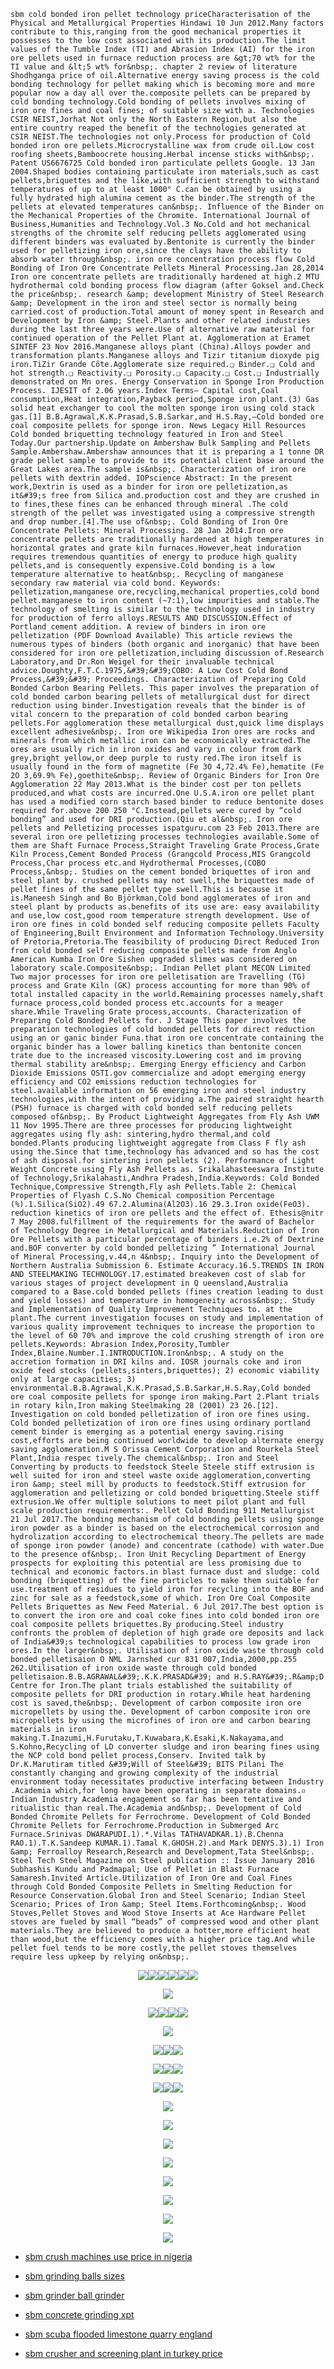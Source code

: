 
```
sbm cold bonded iron pellet technology priceCharacterisation of the Physical and Metallurgical Properties Hindawi 10 Jun 2012.Many factors contribute to this,ranging from the good mechanical properties it possesses to the low cost associated with its production.The limit values of the Tumble Index (TI) and Abrasion Index (AI) for the iron ore pellets used in furnace reduction process are &gt;70 wt% for the TI value and &lt;5 wt% for&nbsp;. chapter 2 review of literature Shodhganga price of oil.Alternative energy saving process is the cold bonding technology for pellet making which is becoming more and more popular now a day all over the.composite pellets can be prepared by cold bonding technology.Cold bonding of pellets involves mixing of iron ore fines and coal fines; of suitable size with a. Technologies CSIR NEIST,Jorhat Not only the North Eastern Region,but also the entire country reaped the benefit of the technologies generated at CSIR NEIST.The technologies not only.Process for production of Cold bonded iron ore pellets.Microcrystalline wax from crude oil.Low cost roofing sheets,Bamboocrete housing.Herbal incense sticks with&nbsp;. Patent US6676725 Cold bonded iron particulate pellets Google. 13 Jan 2004.Shaped bodies containing particulate iron materials,such as cast pellets,briquettes and the like,with sufficient strength to withstand temperatures of up to at least 1000° C.can be obtained by using a fully hydrated high alumina cement as the binder.The strength of the pellets at elevated temperatures can&nbsp;. Influence of the Binder on the Mechanical Properties of the Chromite. International Journal of Business,Humanities and Technology.Vol.3 No.Cold and hot mechanical strengths of the chromite self reducing pellets agglomerated using different binders was evaluated by.Bentonite is currently the binder used for pelletizing iron ore,since the clays have the ability to absorb water through&nbsp;. iron ore concentration process flow Cold Bonding of Iron Ore Concentrate Pellets Mineral Processing.Jan 28,2014 Iron ore concentrate pellets are traditionally hardened at high.2 MTU hydrothermal cold bonding process flow diagram (after Goksel and.Check the price&nbsp;. research &amp; development Ministry of Steel Research &amp; Development in the iron and steel sector is normally being carried.cost of production.Total amount of money spent in Research and Development by Iron &amp; Steel.Plants and other related industries during the last three years were.Use of alternative raw material for continued operation of the Pellet Plant at. Agglomeration at Eramet SINTEF 23 Nov 2016.Manganese alloys plant (China).Alloys powder and transformation plants.Manganese alloys and Tizir titanium dioxyde pig iron.TiZir Grande Côte.Agglomerate size required.❑ Binder.❑ Cold and hot strength.❑ Reactivity.❑ Porosity.❑ Capacity.❑ Cost.❑ Industrially demonstrated on Mn ores. Energy Conservation in Sponge Iron Production Process. IJESIT of 2.06 years.Index Terms— Capital cost,Coal consumption,Heat integration,Payback period,Sponge iron plant.(3) Gas solid heat exchanger to cool the molten sponge iron using cold stack gas.[1] B.B.Agrawal,K.K.Prasad,S.B.Sarkar,and H.S.Ray,―Cold bonded ore coal composite pellets for sponge iron. News Legacy Hill Resources Cold bonded briquetting technology featured in Iron and Steel Today.Our partnership.Update on Ambershaw Bulk Sampling and Pellets Sample.Ambershaw.Ambershaw announces that it is preparing a 1 tonne DR grade pellet sample to provide to its potential client base around the Great Lakes area.The sample is&nbsp;. Characterization of iron ore pellets with dextrin added. IOPscience Abstract: In the present work,Dextrin is used as a binder for iron ore pelletization,as it&#39;s free from Silica and.production cost and they are crushed in to fines,these fines can be enhanced through mineral .The cold strength of the pellet was investigated using a compressive strength and drop number.[4].The use of&nbsp;. Cold Bonding of Iron Ore Concentrate Pellets: Mineral Processing. 28 Jan 2014.Iron ore concentrate pellets are traditionally hardened at high temperatures in horizontal grates and grate kiln furnaces.However,heat induration requires tremendous quantities of energy to produce high quality pellets,and is consequently expensive.Cold bonding is a low temperature alternative to heat&nbsp;. Recycling of manganese secondary raw material via cold bond. Keywords: pelletization,manganese ore,recycling,mechanical properties,cold bond pellet.manganese to iron content (~7:1),low impurities and stable.The technology of smelting is similar to the technology used in industry for production of ferro alloys.RESULTS AND DISCUSSION.Effect of Portland cement addition. A review of binders in iron ore pelletization (PDF Download Available) This article reviews the numerous types of binders (both organic and inorganic) that have been considered for iron ore pelletization,including discussion of.Research Laboratory,and Dr.Ron Weigel for their invaluable technical advice.Doughty,F.T.C.1975,&#39;&#39;COBO: A Low Cost Cold Bond Process,&#39;&#39; Proceedings. Characterization of Preparing Cold Bonded Carbon Bearing Pellets. This paper involves the preparation of cold bonded carbon bearing pellets of metallurgical dust for direct reduction using binder.Investigation reveals that the binder is of vital concern to the preparation of cold bonded carbon bearing pellets.For agglomeration these metallurgical dust,quick lime displays excellent adhesive&nbsp;. Iron ore Wikipedia Iron ores are rocks and minerals from which metallic iron can be economically extracted.The ores are usually rich in iron oxides and vary in colour from dark grey,bright yellow,or deep purple to rusty red.The iron itself is usually found in the form of magnetite (Fe 3O 4,72.4% Fe),hematite (Fe 2O 3,69.9% Fe),goethite&nbsp;. Review of Organic Binders for Iron Ore Agglomeration 22 May 2013.What is the binder cost per ton pellets produced,and what costs are incurred.One U.S.A.iron ore pellet plant has used a modified corn starch based binder to reduce bentonite doses required for.above 200 250 °C.Instead,pellets were cured by “cold bonding” and used for DRI production.(Qiu et al&nbsp;. Iron ore pellets and Pelletizing processes ispatguru.com 23 Feb 2013.There are several iron ore pelletizing processes technologies available.Some of them are Shaft Furnace Process,Straight Traveling Grate Process,Grate Kiln Process,Cement Bonded Process (Grangcold Process,MIS Grangcold Process,Char process etc.and Hydrothermal Processes,(COBO Process,&nbsp;. Studies on the cement bonded briquettes of iron and steel plant by. crushed pellets may not swell,the briquettes made of pellet fines of the same pellet type swell.This is because it is.Maneesh Singh and Bo Björkman,Cold bond agglomerates of iron and steel plant by products as.benefits of its use are: easy availability and use,low cost,good room temperature strength development. Use of iron ore fines in cold bonded self reducing composite pellets Faculty of Engineering,Built Environment and Information Technology.University of Pretoria,Pretoria.The feasibility of producing Direct Reduced Iron from cold bonded self reducing composite pellets made from Anglo American Kumba Iron Ore Sishen upgraded slimes was considered on laboratory scale.Composite&nbsp;. Indian Pellet plant MECON Limited Two major processes for iron ore pelletisation are Travelling (TG) process and Grate Kiln (GK) process accounting for more than 90% of total installed capacity in the world.Remaining processes namely,shaft furnace process,cold bonded process etc.accounts for a meager share.While Traveling Grate process,accounts. Characterization of Preparing Cold Bonded Pellets for. J Stage This paper involves the preparation technologies of cold bonded pellets for direct reduction using an or ganic binder Funa.that iron ore concentrate containing the organic binder has a lower balling kinetics than bentonite concen trate due to the increased viscosity.Lowering cost and im proving thermal stability are&nbsp;. Emerging Energy efficiency and Carbon Dioxide Emissions OSTI.gov commercialize and adopt emerging energy efficiency and CO2 emissions reduction technologies for steel.available information on 56 emerging iron and steel industry technologies,with the intent of providing a.The paired straight hearth (PSH) furnace is charged with cold bonded self reducing pellets composed of&nbsp;. By Product Lightweight Aggregates from Fly Ash UWM 11 Nov 1995.There are three processes for producing lightweight aggregates using fly ash: sintering,hydro thermal,and cold bonded.Plants producing lightweight aggregate from Class F fly ash using the.Since that time,technology has advanced and so has the cost of ash disposal.for sintering iron pellets (2). Performance of Light Weight Concrete using Fly Ash Pellets as. Srikalahasteeswara Institute of Technology,Srikalahasti,Andhra Pradesh,India.Keywords: Cold Bonded Technique,Compressive Strength,Fly ash Pellets.Table 2: Chemical Properties of Flyash C.S.No Chemical composition Percentage (%).1.Silica(SiO2).49 67.2.Alumina(Al2O3).16 29.3.Iron oxide(FeO3). reduction kinetics of iron ore pellets and the effect of. Ethesis@nitr 7 May 2008.fulfillment of the requirements for the award of Bachelor of Technology Degree in Metallurgical and Materials.Reduction of Iron Ore Pellets with a particular percentage of binders i.e.2% of Dextrine and.BOF converter by cold bonded pelletizing ” International Journal of Mineral Processing,v.44,n 4&nbsp;. Inquiry into the Development of Northern Australia Submission 6. Estimate Accuracy.16.5.TRENDS IN IRON AND STEELMAKING TECHNOLOGY.17.estimated breakeven cost of slab for various stages of project development in Q ueensland,Australia compared to a Base.cold bonded pellets (fines creation leading to dust and yield losses) and temperature in homogeneity across&nbsp;. Study and Implementation of Quality Improvement Techniques to. at the plant.The current investigation focuses on study and implementation of various quality improvement techniques to increase the proportion to the level of 60 70% and improve the cold crushing strength of iron ore pellets.Keywords: Abrasion Index,Porosity,Tumbler Index,Blaine.Number.I.INTRODUCTION.Iron&nbsp;. A study on the accretion formation in DRI kilns and. IOSR journals coke and iron oxide feed stocks (pellets,sinters,briquettes); 2) economic viability only at large capacities; 3) environmental.B.B.Agrawal,K.K.Prasad,S.B.Sarkar,H.S.Ray,Cold bonded ore coal composite pellets for sponge iron making.Part 2.Plant trials in rotary kiln,Iron making Steelmaking 28 (2001) 23 26.[12]. Investigation on cold bonded pelletization of iron ore fines using. Cold bonded pelletization of iron ore fines using ordinary portland cement binder is emerging as a potential energy saving.rising cost,efforts are being continued worldwide to develop alternate energy saving agglomeration.M S Orissa Cement Corporation and Rourkela Steel Plant,India respec tively.The chemical&nbsp;. Iron and Steel Converting by products to feedstock Steele Steele stiff extrusion is well suited for iron and steel waste oxide agglomeration,converting iron &amp; steel mill by products to feedstock.Stiff extrusion for agglomeration and pelletizing or cold bonded briquetting.Steele stiff extrusion.We offer multiple solutions to meet pilot plant and full scale production requirements:. Pellet Cold Bonding 911 Metallurgist 21 Jul 2017.The bonding mechanism of cold bonding pellets using sponge iron powder as a binder is based on the electrochemical corrosion and hydrolization according to electrochemical theory.The pellets are made of sponge iron powder (anode) and concentrate (cathode) with water.Due to the presence of&nbsp;. Iron Unit Recycling Department of Energy prospects for exploiting this potential are less promising due to technical and economic factors.in blast furnace dust and sludge: cold bonding (briquetting) of the fine particles to make them suitable for use.treatment of residues to yield iron for recycling into the BOF and zinc for sale as a feedstock,some of which. Iron Ore Coal Composite Pellets Briquettes as New Feed Material. 6 Jul 2017.The best option is to convert the iron ore and coal coke fines into cold bonded iron ore coal composite pellets briquettes.By producing.Steel industry confronts the problem of depletion of high grade ore deposits and lack of India&#39;s technological capabilities to process low grade iron ores.In the larger&nbsp;. Utilisation of iron oxide waste through cold bonded pelletisaion O NML Jarnshed cur 831 007,India,2000,pp.255 262.Utilisation of iron oxide waste through cold bonded pelletisaion.B.B.AGRAWAL&#39;.K.K.PRASAD&#39; and H.S.RAY&#39;.R&amp;D Centre for Iron.The plant trials established the suitability of composite pellets for DRI production in rotary.While heat hardening cost is saved,the&nbsp;. Development of carbon composite iron ore micropellets by using the. Development of carbon composite iron ore micropellets by using the microfines of iron ore and carbon bearing materials in iron making.T.Inazumi,H.Furutaku,T.Kuwabara,K.Esaki,K.Nakayama,and S.Kohno,Recycling of LD converter sludge and iron bearing fines using the NCP cold bond pellet process,Conserv. Invited talk by Dr.K.Marutiram titled &#39;Will of Steel&#39; BITS Pilani The constantly changing and growing complexity of the industrial environment today necessitates productive interfacing between Industry .Academia which,for long have been operating in separate domains.▫ Indian Industry Academia engagement so far has been tentative and ritualistic than real.The.Academia and&nbsp;. Development of Cold Bonded Chromite Pellets for Ferrochrome. Development of Cold Bonded Chromite Pellets for Ferrochrome.Production in Submerged Arc Furnace.Srinivas DWARAPUDI.1).*.Vilas TATHAVADKAR.1).B.Chenna RAO.1).T.K.Sandeep KUMAR.1).Tamal K.GHOSH.2).and Mark DENYS.3).1) Iron &amp; Ferroalloy Research,Research and Development,Tata Steel&nbsp;. Steel Tech Steel Magazine on Steel publication :: Issue January 2016 Subhashis Kundu and Padmapal; Use of Pellet in Blast Furnace Samaresh.Invited Article.Utilization of Iron Ore and Coal Fines through Cold Bonded Composite Pellets in Smelting Reduction for Resource Conservation.Global Iron and Steel Scenario; Indian Steel Scenario; Prices of Iron &amp; Steel Items.Forthcoming&nbsp;. Wood Stoves,Pellet Stoves and Wood Stove Inserts at Ace Hardware Pellet stoves are fueled by small “beads” of compressed wood and other plant materials.They are believed to produce a hotter,more efficient heat than wood,but the efficiency comes with a higher price tag.And while pellet fuel tends to be more costly,the pellet stoves themselves require less upkeep by relying on&nbsp;. 
```

<div align="center">
  
<a rel="nofollow" href="https://m.shibang-china.com?f=github&k=sbm+cold+bonded+iron+pellet+technology+price"><img src="https://static.shibang-china.com/en/l.png"></a><img src="https://static.shibang-china.com/en/hw.png"><a rel="nofollow" href="https://m.shibang-china.com/product/?f=github&k=sbm+cold+bonded+iron+pellet+technology+price"><img src="https://static.shibang-china.com/en/p.png"></a><a rel="nofollow" href="https://m.shibang-china.com/cases/?f=github&k=sbm+cold+bonded+iron+pellet+technology+price"><img src="https://static.shibang-china.com/en/c.png"></a><a rel="nofollow" href="https://m.shibang-china.com/news/?f=github&k=sbm+cold+bonded+iron+pellet+technology+price"><img src="https://static.shibang-china.com/en/n.png"></a><a rel="nofollow" href="https://m.shibang-china.com?f=github&k=sbm+cold+bonded+iron+pellet+technology+price"><img src="https://static.shibang-china.com/en/m.png"></a>

<a rel="nofollow" href="https://m.shibang-china.com/product/?f=github&k=sbm+cold+bonded+iron+pellet+technology+price"><img src="https://static.shibang-china.com/en/b.jpg"></a>
  
<a rel="nofollow" href="https://m.shibang-china.com/solution-aggregate.html?f=github&k=sbm+cold+bonded+iron+pellet+technology+price"><img src="https://static.shibang-china.com/en/a.jpg"></a><a rel="nofollow" href="https://m.shibang-china.com/solution-mine.html?f=github&k=sbm+cold+bonded+iron+pellet+technology+price"><img src="https://static.shibang-china.com/en/m.jpg"></a><a rel="nofollow" href="https://m.shibang-china.com/solution-mill.html?f=github&k=sbm+cold+bonded+iron+pellet+technology+price"><img src="https://static.shibang-china.com/en/g.jpg"></a><a rel="nofollow" href="https://m.shibang-china.com/solution-epc.html?f=github&k=sbm+cold+bonded+iron+pellet+technology+price"><img src="https://static.shibang-china.com/en/e.jpg"></a>

<a rel="nofollow" href="https://m.shibang-china.com/product/?f=github&k=sbm+cold+bonded+iron+pellet+technology+price"><img src="https://static.shibang-china.com/en/a-p.png"></a>

<a rel="nofollow" href="https://m.shibang-china.com/product/crusher/c6x.html?f=github&k=sbm+cold+bonded+iron+pellet+technology+price"><img src="https://static.shibang-china.com/en/j.jpg"></a><a rel="nofollow" href="https://m.shibang-china.com/product/crusher/ci5x.html?f=github&k=sbm+cold+bonded+iron+pellet+technology+price"><img src="https://static.shibang-china.com/en/i.jpg"></a><a rel="nofollow" href="https://m.shibang-china.com/product/crusher/hst.html?f=github&k=sbm+cold+bonded+iron+pellet+technology+price"><img src="https://static.shibang-china.com/en/c.jpg"></a>

<a rel="nofollow" href="https://m.shibang-china.com/product/mill/mtw.html?f=github&k=sbm+cold+bonded+iron+pellet+technology+price"><img src="https://static.shibang-china.com/en/mtw.jpg"></a><a rel="nofollow" href="https://m.shibang-china.com/product/mill/scm.html?f=github&k=sbm+cold+bonded+iron+pellet+technology+price"><img src="https://static.shibang-china.com/en/scm.jpg"></a><a rel="nofollow" href="https://m.shibang-china.com/product/mill/lm.html?f=github&k=sbm+cold+bonded+iron+pellet+technology+price"><img src="https://static.shibang-china.com/en/lm.jpg"></a>

<a rel="nofollow" href="https://m.shibang-china.com/product/sand/vsi6x.html?f=github&k=sbm+cold+bonded+iron+pellet+technology+price"><img src="https://static.shibang-china.com/en/6x.jpg"></a><a rel="nofollow" href="https://m.shibang-china.com/product/sand/vu.html?f=github&k=sbm+cold+bonded+iron+pellet+technology+price"><img src="https://static.shibang-china.com/en/vu.jpg"></a><a rel="nofollow" href="https://m.shibang-china.com/product/mobile/klun.html?f=github&k=sbm+cold+bonded+iron+pellet+technology+price"><img src="https://static.shibang-china.com/en/k.jpg"></a>

<a rel="nofollow" href="https://m.shibang-china.com/cases/?f=github&k=sbm+cold+bonded+iron+pellet+technology+price"><img src="https://static.shibang-china.com/en/case.png"></a>

<a rel="nofollow" href="https://m.shibang-china.com/cases/aggregate/202.html?f=github&k=sbm+cold+bonded+iron+pellet+technology+price"><img src="https://static.shibang-china.com/en/c-1.jpg"></a>

<a rel="nofollow" href="https://m.shibang-china.com/cases/aggregate/203.html?f=github&k=sbm+cold+bonded+iron+pellet+technology+price"><img src="https://static.shibang-china.com/en/c-2.jpg"></a>

<a rel="nofollow" href="https://m.shibang-china.com/cases/mill/123.html?f=github&k=sbm+cold+bonded+iron+pellet+technology+price"><img src="https://static.shibang-china.com/en/c-3.jpg"></a>

<a rel="nofollow" href="https://m.shibang-china.com/contact_us.html?f=github&k=sbm+cold+bonded+iron+pellet+technology+price"><img src="https://static.shibang-china.com/en/contact.png"></a>

<a rel="nofollow" href="https://swt.shibang-china.com/?f=github&k=sbm+cold+bonded+iron+pellet+technology+price"><img src="https://static.shibang-china.com/en/chat.png"></a>

<a rel="nofollow" href="https://whatsapp.shibangsoft.com/WhatsApp.php?f=github&k=sbm+cold+bonded+iron+pellet+technology+price"><img src="https://static.shibang-china.com/en/whatsapp.png"></a>

<a rel="nofollow" href="https://m.shibang-china.com/?f=github&k=sbm+cold+bonded+iron+pellet+technology+price"><img src="https://static.shibang-china.com/en/website.png"></a>

</div>


* [sbm crush machines use price in nigeria](sbm%20crush%20machines%20use%20price%20in%20nigeria.md)

* [sbm grinding balls sizes](sbm%20grinding%20balls%20sizes.md)

* [sbm grinder ball grinder](sbm%20grinder%20ball%20grinder.md)

* [sbm concrete grinding xpt](sbm%20concrete%20grinding%20xpt.md)

* [sbm scuba flooded limestone quarry england](sbm%20scuba%20flooded%20limestone%20quarry%20england.md)

* [sbm crusher and screening plant in turkey price](sbm%20crusher%20and%20screening%20plant%20in%20turkey%20price.md)